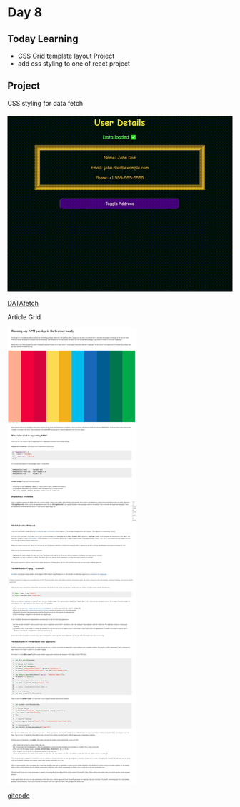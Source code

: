 # Day 8

## **Today Learning**

- CSS Grid template layout Project
- add css styling to one of react project

## Project

CSS styling for data fetch

![dataFetch](./Assets/day8_react_css.gif)

[DATAfetch](https://r5w5ch.csb.app/)

Article Grid

![grid](./Assets/article_project.png)

[gitcode](./Project/article/)
